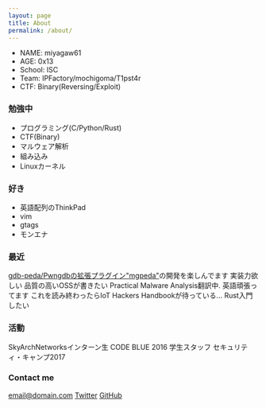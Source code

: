 ```yaml
---
layout: page
title: About
permalink: /about/
---
```


* NAME: miyagaw61
* AGE: 0x13
* School: ISC
* Team: IPFactory/mochigoma/T1pst4r
* CTF: Binary(Reversing/Exploit)

### 勉強中
* プログラミング(C/Python/Rust)
* CTF(Binary)
* マルウェア解析
* 組み込み
* Linuxカーネル

### 好き
* 英語配列のThinkPad
* vim
* gtags
* モンエナ 

### 最近
[gdb-peda/Pwngdbの拡張プラグイン"mgpeda"](https://github.com/miyagaw61/mgpeda)の開発を楽しんでます
実装力欲しい
品質の高いOSSが書きたい
Practical Malware Analysis翻訳中. 英語頑張ってます
これを読み終わったらIoT Hackers Handbookが待っている...
Rust入門したい

### 活動
SkyArchNetworksインターン生
CODE BLUE 2016 学生スタッフ
セキュリティ・キャンプ2017

### Contact me

[email@domain.com](mailto:email@domain.com)
[Twitter](https://twitter.com/miyagaw61)
[GitHub](https://github.com/miyagaw61)
